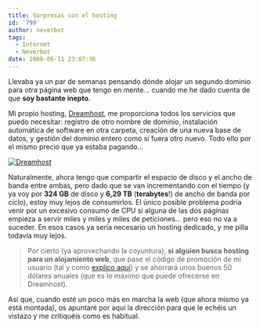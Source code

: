 ```yaml
---
title: Sorpresas con el hosting
id: '799'
author: neverbot
tags:
  - Internet
  - Neverbot
date: 2008-06-11 23:07:36
---
```


Llevaba ya un par de semanas pensando dónde alojar un segundo dominio para otra página web que tengo en mente... cuando me he dado cuenta de que **soy bastante inepto**.

Mi propio hosting, [Dreamhost](http://localhost:8000/hosting/), me proporciona todos los servicios que puedo necesitar: registro de otro nombre de dominio, instalación automática de software en otra carpeta, creación de una nueva base de datos, y gestión del dominio entero como si fuera otro nuevo. Todo ello por el mismo precio que ya estaba pagando...

[![Dreamhost](./sorpresas-con-el-hosting/dreamhost.png "Dreamhost")](http://localhost:8000/hosting/)

Naturalmente, ahora tengo que compartir el espacio de disco y el ancho de banda entre ambas, pero dado que se van incrementando con el tiempo (y ya voy por **324 GB** de disco y **6,29 TB** (**terabytes**!) de ancho de banda por ciclo), estoy muy lejos de consumirlos. El único posible problema podría venir por un excesivo consumo de CPU si alguna de las dos páginas empieza a servir miles y miles y miles de peticiones... pero eso no va a suceder. En esos casos ya sería necesario un hosting dedicado, y me pilla todavía muy lejos.

> Por cierto (ya aprovechando la coyuntura), **si alguien busca hosting para un alojamiento web**, que pase el código de promoción de mi usuario (tal y como [explico aquí](http://localhost:8000/hosting/)) y se ahorrará unos buenos 50 dólares anuales (que es lo máximo que puede ofrecerse en Dreamhost).

Así que, cuando esté un poco más en marcha la web (que ahora mismo ya está montada), os apuntaré por aquí la dirección para que le echéis un vistazo y me critiquéis como es habitual.